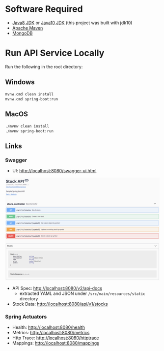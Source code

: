 # Software Required
- [Java8 JDK](http://www.oracle.com/technetwork/java/javase/downloads/jdk8-downloads-2133151.html) or [Java10 JDK](http://www.oracle.com/technetwork/java/javase/downloads/jdk10-downloads-4416644.html) (this project was built with jdk10)
- [Apache Maven](https://maven.apache.org/download.cgi)
- [MongoDB](https://www.mongodb.com/download-center#community)

# Run API Service Locally 

Run the following in the root directory: 

## Windows
```
mvnw.cmd clean install
mvnw.cmd spring-boot:run
```

## MacOS
```
./mvnw clean install
./mvnw spring-boot:run
```

## Links

### Swagger
- UI: [http://localhost:8080/swagger-ui.html](http://localhost:8080/swagger-ui.html)

![swagger](./assets/swagger.png)
- API Spec: [http://localhost:8080/v2/api-docs](http://localhost:8080/v2/api-docs)
    - extracted YAML and JSON under `/src/main/resources/static` directory
- Stock Data: [http://localhost:8080/api/v1/stocks](http://localhost:8080/api/v1/stocks)

### Spring Actuators
- Health: [http://localhost:8080/health](http://localhost:8080/health)
- Metrics: [http://localhost:8080/metrics](http://localhost:8080/metrics)
- Http Trace: [http://localhost:8080/httptrace](http://localhost:8080/httptrace)
- Mappings: [http://localhost:8080/mappings](http://localhost:8080/mappings)